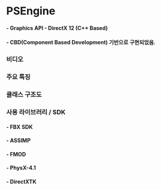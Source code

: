 # PSEngine
#### - Graphics API - DirectX 12 (C++ Based)
#### - CBD(Component Based Development) 기반으로 구현되었음.

### 비디오

### 주요 특징

### 클래스 구조도


### 사용 라이브러리 / SDK
#### - FBX SDK
#### - ASSIMP
#### - FMOD
#### - PhysX-4.1
#### - DirectXTK
